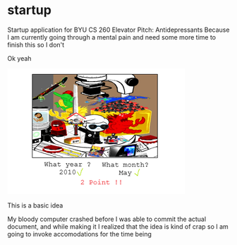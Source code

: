 # startup
Startup application for BYU CS 260
Elevator Pitch:
Antidepressants
Because I am currently going through a mental pain and need some more time to finish this so I don't 


Ok yeah 

![Mock](Whatpain.png)

This is a basic idea

My bloody computer crashed before I was able to commit the actual document, and while making it I realized that the idea is kind of crap
so
I am going to invoke accomodations for the time being

